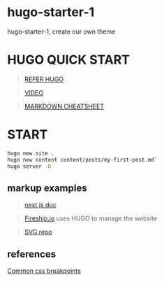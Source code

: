 # hugo-starter-1
hugo-starter-1, create our own theme


# HUGO QUICK START

> [REFER HUGO](https://gohugo.io/getting-started/quick-start/)

> [VIDEO](https://www.youtube.com/watch?v=6BRZ-yHjYwo)

> [MARKDOWN CHEATSHEET](https://github.com/adam-p/markdown-here/wiki/Markdown-Cheatsheet)



# START

```sh
hugo new site .
hugo new content content/posts/my-first-post.md`
hugo server -D
```

## markup examples

> [next.js doc](https://github.com/vercel/next.js/tree/canary/docs/01-getting-started)

> [Fireship.io](https://github.com/fireship-io/fireship.io/tree/master/content/) uses HUGO to manage the website

> [SVG repo](https://www.svgrepo.com/)


## references

[Common css breakpoints](https://www.w3schools.com/howto/howto_css_media_query_breakpoints.asp)
